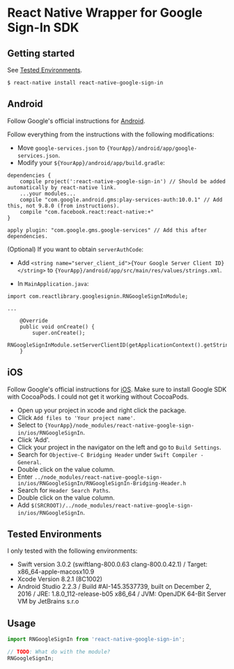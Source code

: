 
# React Native Wrapper for Google Sign-In SDK

## Getting started

See [Tested Environments](#tested-environments).

`$ react-native install react-native-google-sign-in`

## Android
Follow Google's official instructions for [Android](https://developers.google.com/identity/sign-in/android/start-integrating).

Follow everything from the instructions with the following modifications:
 - Move `google-services.json` to `{YourApp}/android/app/google-services.json`.
 - Modify your `${YourApp}/android/app/build.gradle`:
 
```
dependencies {
    compile project(':react-native-google-sign-in') // Should be added automatically by react-native link.
    ...your modules...
    compile "com.google.android.gms:play-services-auth:10.0.1" // Add this, not 9.8.0 (from instructions).
    compile "com.facebook.react:react-native:+"
}

apply plugin: "com.google.gms.google-services" // Add this after dependencies.
```

(Optional) If you want to obtain `serverAuthCode`:
 - Add `<string name="server_client_id">{Your Google Server Client ID}</string>` to `{YourApp}/android/app/src/main/res/values/strings.xml`.
 
 - In `MainApplication.java`:
```
import com.reactlibrary.googlesignin.RNGoogleSignInModule;

...

    @Override
    public void onCreate() {
        super.onCreate();
        RNGoogleSignInModule.setServerClientID(getApplicationContext().getString(R.string.server_client_id));
    }
```

## iOS

Follow Google's official instructions for [iOS](https://developers.google.com/identity/sign-in/ios/start-integrating). Make sure to install Google SDK with CocoaPods. I could not get it working without CocoaPods.

- Open up your project in xcode and right click the package.
- Click `Add files to 'Your project name'`.
- Select to `{YourApp}/node_modules/react-native-google-sign-in/ios/RNGoogleSignIn`.
- Click 'Add'.
- Click your project in the navigator on the left and go to `Build Settings`.
- Search for `Objective-C Bridging Header` under `Swift Compiler - General`.
- Double click on the value column.
- Enter `../node_modules/react-native-google-sign-in/ios/RNGoogleSignIn/RNGoogleSignIn-Bridging-Header.h`
- Search for `Header Search Paths`.
- Double click on the value column.
- Add `$(SRCROOT)/../node_modules/react-native-google-sign-in/ios/RNGoogleSignIn`.


## Tested Environments

I only tested with the following environments:
 - Swift version 3.0.2 (swiftlang-800.0.63 clang-800.0.42.1) / Target: x86_64-apple-macosx10.9
 - Xcode Version 8.2.1 (8C1002)
 - Android Studio 2.2.3 / Build #AI-145.3537739, built on December 2, 2016 / JRE: 1.8.0_112-release-b05 x86_64 / JVM: OpenJDK 64-Bit Server VM by JetBrains s.r.o




## Usage
```javascript
import RNGoogleSignIn from 'react-native-google-sign-in';

// TODO: What do with the module?
RNGoogleSignIn;
```
  
